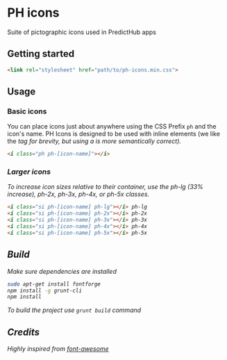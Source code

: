 # PH icons

Suite of pictographic icons used in PredictHub apps


## Getting started

```html
<link rel="stylesheet" href="path/to/ph-icons.min.css">
```

## Usage
### Basic icons

You can place icons just about anywhere using the CSS Prefix `ph` and the icon's name.
PH Icons is designed to be used with inline elements (we like the <i> tag for brevity, but using a <span> is more semantically correct).

```html
<i class="ph ph-[icon-name]"></i>
```

### Larger icons

To increase icon sizes relative to their container, use the ph-lg (33% increase), ph-2x, ph-3x, ph-4x, or ph-5x classes.

```html
<i class="si ph-[icon-name] ph-lg"></i> ph-lg
<i class="si ph-[icon-name] ph-2x"></i> ph-2x
<i class="si ph-[icon-name] ph-3x"></i> ph-3x
<i class="si ph-[icon-name] ph-4x"></i> ph-4x
<i class="si ph-[icon-name] ph-5x"></i> ph-5x
```


## Build

Make sure dependencies are installed
```sh
sudo apt-get install fontforge
npm install -g grunt-cli
npm install
```

To build the project use `grunt build` command


## Credits
Highly inspired from [font-awesome](http://fontawesome.io/)